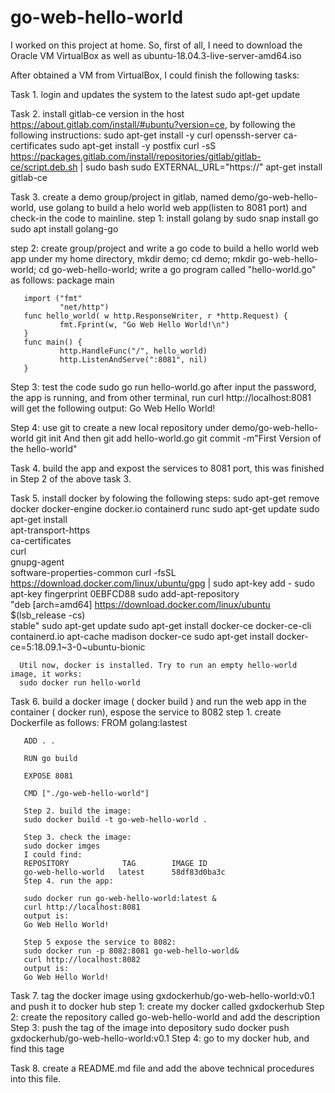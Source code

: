 # go-web-hello-world
I worked on this project at home. 
So, first of all, I need to download the Oracle VM VirtualBox as well as ubuntu-18.04.3-live-server-amd64.iso

After obtained a VM from VirtualBox, I could finish the following tasks:

Task 1. login and updates the system to the latest
    sudo apt-get update

Task 2. install gitlab-ce version in the host https://about.gitlab.com/install/#ubuntu?version=ce, by following the following instructions:
    sudo apt-get install -y curl openssh-server ca-certificates
    sudo apt-get install -y postfix
    curl -sS https://packages.gitlab.com/install/repositories/gitlab/gitlab-ce/script.deb.sh | sudo bash
    sudo EXTERNAL_URL="https://" apt-get install gitlab-ce

Task 3. create a demo group/project in gitlab, named demo/go-web-hello-world, use golang to build a helo world web app(listen to 8081 port) and check-in the code to mainline.
   step 1: install golang by 
       sudo snap install go
       sudo apt install golang-go
       
   step 2: create group/project and write a go code to build a hello world web app
       under my home directory, 
       mkdir demo; cd demo; mkdir go-web-hello-world; cd go-web-hello-world;
       write a go program called "hello-world.go" as follows:
       package main
       
       import ("fmt"
               "net/http")
       func hello_world( w http.ResponseWriter, r *http.Request) {
               fmt.Fprint(w, "Go Web Hello World!\n")
       }
       func main() {
               http.HandleFunc("/", hello_world)
               http.ListenAndServe(":8081", nil)
       }
       
   Step 3: test the code
       sudo go run hello-world.go 
       after input the password, the app is running, and from other terminal, run
       curl http://localhost:8081
       will get the following output:
       Go Web Hello World!
       
   Step 4: use git to create a new local repository under demo/go-web-hello-world
        git init
        And then 
        git add hello-world.go
        git commit -m"First Version of the hello-world"
 
 Task 4. build the app and expost the services to 8081 port, this was finished in Step 2 of the above task 3.
 
 Task 5. install docker by folowing the following steps:
      sudo apt-get remove docker docker-engine docker.io containerd runc
      sudo apt-get update
      sudo apt-get install \
                   apt-transport-https \
                   ca-certificates \
                   curl \
                   gnupg-agent \
                   software-properties-common
      curl -fsSL https://download.docker.com/linux/ubuntu/gpg | sudo apt-key add -
      sudo apt-key fingerprint 0EBFCD88
      sudo add-apt-repository \
           "deb [arch=amd64] https://download.docker.com/linux/ubuntu \
           $(lsb_release -cs) \
           stable"
      sudo apt-get update
      sudo apt-get install docker-ce docker-ce-cli containerd.io
      apt-cache madison docker-ce
      sudo apt-get install docker-ce=5:18.09.1~3-0~ubuntu-bionic
      
      Util now, docker is installed. Try to run an empty hello-world image, it works:
      sudo docker run hello-world
      
 Task 6. build a docker image ( docker build ) and run the web app in the container ( docker run), espose the service to 8082
       step 1. create Dockerfile as follows:
       FROM golang:lastest
       
       ADD . .
       
       RUN go build
       
       EXPOSE 8081
       
       CMD ["./go-web-hello-world"]
       
       Step 2. build the image:
       sudo docker build -t go-web-hello-world .
       
       Step 3. check the image:
       sudo docker imges
       I could find:
       REPOSITORY            TAG        IMAGE ID
       go-web-hello-world   latest      58df83d0ba3c  
       Step 4. run the app:
       
       sudo docker run go-web-hello-world:latest &
       curl http://localhost:8081
       output is:
       Go Web Hello World!
       
       Step 5 expose the service to 8082:
       sudo docker run -p 8082:8081 go-web-hello-world&
       curl http://localhost:8082
       output is:
       Go Web Hello World!
 
 Task 7. tag the docker image using gxdockerhub/go-web-hello-world:v0.1 and push it to docker hub
       step 1: create my docker called gxdockerhub
       Step 2: create the repository called go-web-hello-world and add the description
       Step 3: push the tag of the image into depository
          sudo docker push gxdockerhub/go-web-hello-world:v0.1
       Step 4: go to my docker hub, and find this tage
       
 Task 8.  create a README.md file and add the above technical procedures into this file.

